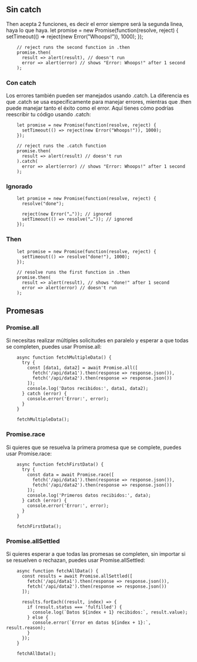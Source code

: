 
## Sin catch
Then acepta 2 funciones, es decir el error siempre será la segunda linea, haya lo que haya. 
        let promise = new Promise(function(resolve, reject) {
          setTimeout(() => reject(new Error("Whoops!")), 1000);
        });
        
        // reject runs the second function in .then
        promise.then(
          result => alert(result), // doesn't run
          error => alert(error) // shows "Error: Whoops!" after 1 second
        );

### Con catch
Los errores también pueden ser manejados usando .catch. La diferencia es que .catch se usa específicamente para manejar errores, mientras que .then puede manejar tanto el éxito como el error. Aquí tienes cómo podrías reescribir tu código usando .catch:


        let promise = new Promise(function(resolve, reject) {
          setTimeout(() => reject(new Error("Whoops!")), 1000);
        });
        
        // reject runs the .catch function
        promise.then(
          result => alert(result) // doesn't run
        ).catch(
          error => alert(error) // shows "Error: Whoops!" after 1 second
        );




### Ignorado

        let promise = new Promise(function(resolve, reject) {
          resolve("done");
        
          reject(new Error("…")); // ignored
          setTimeout(() => resolve("…")); // ignored
        });


  ### Then      
        let promise = new Promise(function(resolve, reject) {
          setTimeout(() => resolve("done!"), 1000);
        });
        
        // resolve runs the first function in .then
        promise.then(
          result => alert(result), // shows "done!" after 1 second
          error => alert(error) // doesn't run
        );
        

## Promesas
### Promise.all

Si necesitas realizar múltiples solicitudes en paralelo y esperar a que todas se completen, puedes usar Promise.all:


        async function fetchMultipleData() {
          try {
            const [data1, data2] = await Promise.all([
              fetch('/api/data1').then(response => response.json()),
              fetch('/api/data2').then(response => response.json())
            ]);
            console.log('Datos recibidos:', data1, data2);
          } catch (error) {
            console.error('Error:', error);
          }
        }
        
        fetchMultipleData();

### Promise.race

Si quieres que se resuelva la primera promesa que se complete, puedes usar Promise.race:

        async function fetchFirstData() {
          try {
            const data = await Promise.race([
              fetch('/api/data1').then(response => response.json()),
              fetch('/api/data2').then(response => response.json())
            ]);
            console.log('Primeros datos recibidos:', data);
          } catch (error) {
            console.error('Error:', error);
          }
        }
        
        fetchFirstData();
        
### Promise.allSettled

Si quieres esperar a que todas las promesas se completen, sin importar si se resuelven o rechazan, puedes usar Promise.allSettled:

        async function fetchAllData() {
          const results = await Promise.allSettled([
            fetch('/api/data1').then(response => response.json()),
            fetch('/api/data2').then(response => response.json())
          ]);
        
          results.forEach((result, index) => {
            if (result.status === 'fulfilled') {
              console.log(`Datos ${index + 1} recibidos:`, result.value);
            } else {
              console.error(`Error en datos ${index + 1}:`, result.reason);
            }
          });
        }
        
        fetchAllData();



